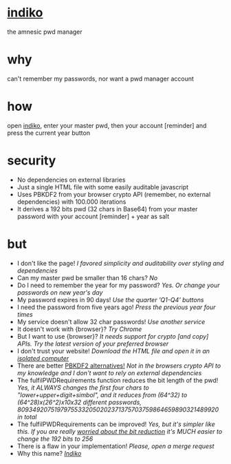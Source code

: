 # [indiko](https://ferfebles.github.io/indiko/)
the amnesic pwd manager

# why
can't remember my passwords, nor want a pwd manager account

# how
open [indiko](https://ferfebles.github.io/indiko/), enter your master pwd, then your account [reminder] and press the current year button

# security
* No dependencies on external libraries
* Just a single HTML file with some easily auditable javascript
* Uses PBKDF2 from your browser crypto API (remember, no external dependencies) with 100.000 iterations
* It derives a 192 bits pwd (32 chars in Base64) from your master password with your account [reminder] + year as salt

# but
* I don't like the page! *I favored simplicity and auditability over styling and dependencies*
* Can my master pwd be smaller than 16 chars? *No*
* Do I need to remember the year for my password? *Yes. Or change your passwords on new year's day*
* My password expires in 90 days! *Use the quarter 'Q1-Q4' buttons*
* I need the password from five years ago! *Press the previous year four times*
* My service doesn't allow 32 char passwords! *Use another service*
* It doesn't work with {browser}? *Try Chrome*
* But I want to use {browser}? *It needs support for crypto [and copy] APIs. Try the latest version of your preferred browser*
* I don't trust your website! *Download the HTML file and open it in an [isolated computer](https://en.wikipedia.org/wiki/Air_gap_(networking))*
* There are better [PBKDF2 alternatives!](https://en.wikipedia.org/wiki/PBKDF2#Alternatives_to_PBKDF2) *Not in the browsers crypto API to my knowledge and I don't want to rely on external dependencies*
* The fulfilPWDRequirements function reduces the bit length of the pwd! *Yes, it ALWAYS changes the first four chars to "lower+upper+digit+simbol", and it reduces from (64^32) to (64^28)x(26^2)x10x32 different passwords, 80934920751979755332050202371375703759864659890321489920 in total*
* The fulfilPWDRequirements can be improved! *Yes, but it's simpler like this. If you are really [worried about the bit reduction](https://xkcd.com/538/) it's MUCH easier to change the 192 bits to 256*
* There is a flaw in your implementation! *Please, open a merge request*
* Why this name? [*Indiko*](https://en.wiktionary.org/wiki/indiko)
